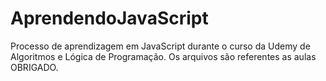 # AprendendoJavaScript
Processo de aprendizagem  em JavaScript durante o curso da Udemy de Algoritmos e Lógica de Programação.
Os arquivos são referentes as aulas
OBRIGADO.